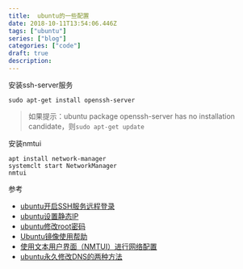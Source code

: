```yaml
---
title:  ubuntu的一些配置
date: 2018-10-11T13:54:06.446Z
tags: ["ubuntu"]
series: ["blog"]
categories: ["code"]
draft: true
description:
---
```



安装ssh-server服务
```shell
sudo apt-get install openssh-server
```
>如果提示：ubuntu package openssh-server has no installation candidate，则`sudo apt-get update`

安装nmtui
```shell
apt install network-manager
systemclt start NetworkManager
nmtui
```

参考

- [ubuntu开启SSH服务远程登录](https://blog.csdn.net/jackghq/article/details/54974141)
- [ubuntu设置静态IP](https://www.jianshu.com/p/d69a95aa1ed7)
- [ubuntu修改root密码](https://blog.csdn.net/u010002184/article/details/52985645)
- [Ubuntu镜像使用帮助](https://mirror.tuna.tsinghua.edu.cn/help/ubuntu/)
- [使用文本用户界面（NMTUI）进行网络配置](https://access.redhat.com/documentation/zh-cn/red_hat_enterprise_linux/7/html/networking_guide/sec-networking_config_using_nmtui)
- [ubuntu永久修改DNS的两种方法](http://blog.51cto.com/kurolz/1860936)